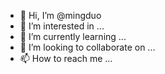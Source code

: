 - 👋 Hi, I’m @mingduo
- 👀 I’m interested in ...
- 🌱 I’m currently learning ...
- 💞️ I’m looking to collaborate on ...
- 📫 How to reach me ...

<!---
mingduo/mingduo is a ✨ special ✨ repository because its `README.md` (this file) appears on your GitHub profile.
You can click the Preview link to take a look at your changes.
--->
